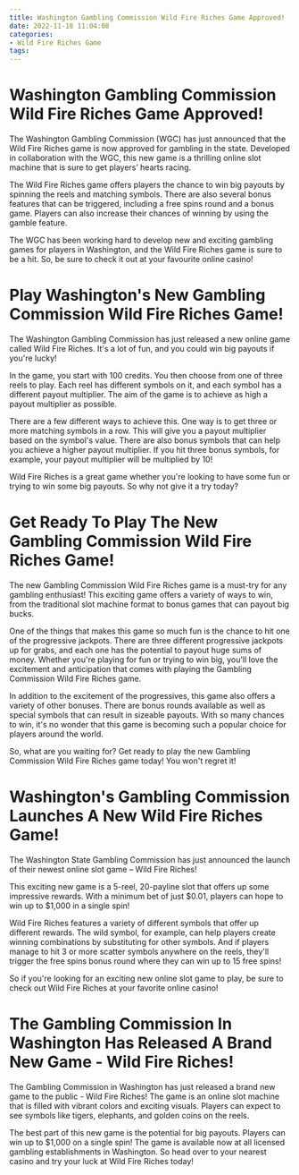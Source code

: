 ```yaml
---
title: Washington Gambling Commission Wild Fire Riches Game Approved!
date: 2022-11-18 11:04:08
categories:
- Wild Fire Riches Game
tags:
---
```



#  Washington Gambling Commission Wild Fire Riches Game Approved!

The Washington Gambling Commission (WGC) has just announced that the Wild Fire Riches game is now approved for gambling in the state. Developed in collaboration with the WGC, this new game is a thrilling online slot machine that is sure to get players’ hearts racing.

The Wild Fire Riches game offers players the chance to win big payouts by spinning the reels and matching symbols. There are also several bonus features that can be triggered, including a free spins round and a bonus game. Players can also increase their chances of winning by using the gamble feature.

The WGC has been working hard to develop new and exciting gambling games for players in Washington, and the Wild Fire Riches game is sure to be a hit. So, be sure to check it out at your favourite online casino!

#  Play Washington's New Gambling Commission Wild Fire Riches Game!

The Washington Gambling Commission has just released a new online game called Wild Fire Riches. It's a lot of fun, and you could win big payouts if you're lucky!

In the game, you start with 100 credits. You then choose from one of three reels to play. Each reel has different symbols on it, and each symbol has a different payout multiplier. The aim of the game is to achieve as high a payout multiplier as possible.

There are a few different ways to achieve this. One way is to get three or more matching symbols in a row. This will give you a payout multiplier based on the symbol's value. There are also bonus symbols that can help you achieve a higher payout multiplier. If you hit three bonus symbols, for example, your payout multiplier will be multiplied by 10!

Wild Fire Riches is a great game whether you're looking to have some fun or trying to win some big payouts. So why not give it a try today?

#  Get Ready To Play The New Gambling Commission Wild Fire Riches Game!

The new Gambling Commission Wild Fire Riches game is a must-try for any gambling enthusiast! This exciting game offers a variety of ways to win, from the traditional slot machine format to bonus games that can payout big bucks.

One of the things that makes this game so much fun is the chance to hit one of the progressive jackpots. There are three different progressive jackpots up for grabs, and each one has the potential to payout huge sums of money. Whether you're playing for fun or trying to win big, you'll love the excitement and anticipation that comes with playing the Gambling Commission Wild Fire Riches game.

In addition to the excitement of the progressives, this game also offers a variety of other bonuses. There are bonus rounds available as well as special symbols that can result in sizeable payouts. With so many chances to win, it's no wonder that this game is becoming such a popular choice for players around the world.

So, what are you waiting for? Get ready to play the new Gambling Commission Wild Fire Riches game today! You won't regret it!

#  Washington's Gambling Commission Launches A New Wild Fire Riches Game!

The Washington State Gambling Commission has just announced the launch of their newest online slot game – Wild Fire Riches!

This exciting new game is a 5-reel, 20-payline slot that offers up some impressive rewards. With a minimum bet of just $0.01, players can hope to win up to $1,000 in a single spin!

Wild Fire Riches features a variety of different symbols that offer up different rewards. The wild symbol, for example, can help players create winning combinations by substituting for other symbols. And if players manage to hit 3 or more scatter symbols anywhere on the reels, they'll trigger the free spins bonus round where they can win up to 15 free spins!

So if you're looking for an exciting new online slot game to play, be sure to check out Wild Fire Riches at your favorite online casino!

#  The Gambling Commission In Washington Has Released A Brand New Game - Wild Fire Riches!

The Gambling Commission in Washington has just released a brand new game to the public - Wild Fire Riches! The game is an online slot machine that is filled with vibrant colors and exciting visuals. Players can expect to see symbols like tigers, elephants, and golden coins on the reels.

The best part of this new game is the potential for big payouts. Players can win up to $1,000 on a single spin! The game is available now at all licensed gambling establishments in Washington. So head over to your nearest casino and try your luck at Wild Fire Riches today!
